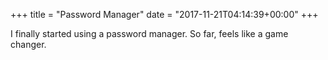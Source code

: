 +++
title = "Password Manager"
date = "2017-11-21T04:14:39+00:00"
+++

I finally started using a password manager. So far, feels like a game changer.
			